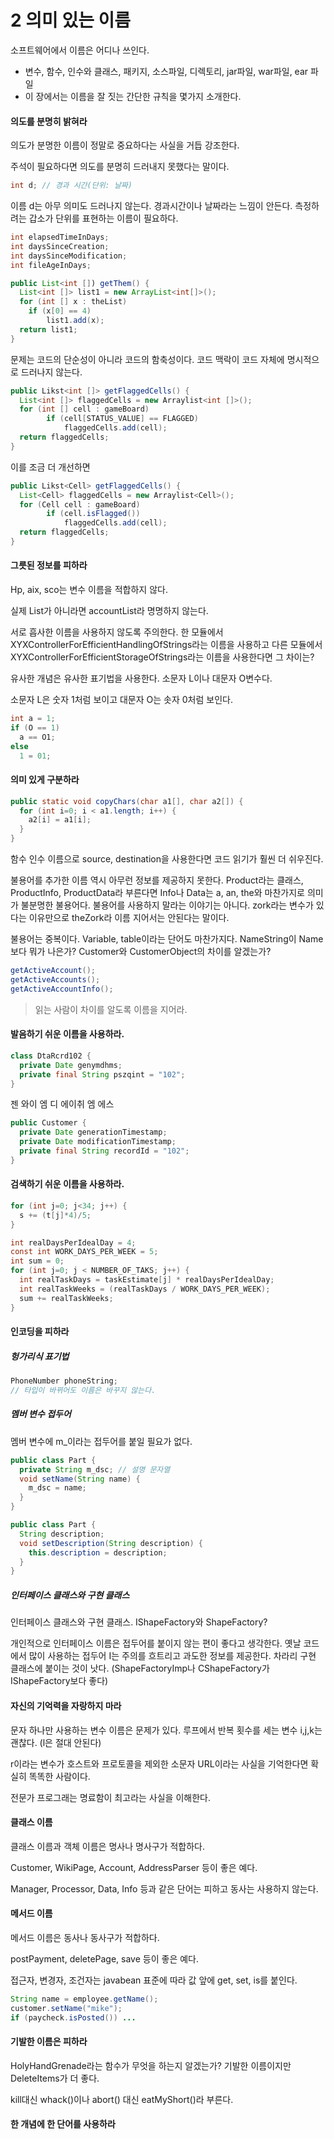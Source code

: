 # 2 의미 있는 이름

소프트웨어에서 이름은 어디나 쓰인다.

* 변수, 함수, 인수와 클래스, 패키지, 소스파일, 디렉토리, jar파일, war파일, ear 파일
* 이 장에서는 이름을 잘 짓는 간단한 규칙을 몇가지 소개한다.



#### 의도를 분명히 밝혀라

의도가 분명한 이름이 정말로 중요하다는 사실을 거듭 강조한다.

주석이 필요하다면 의도를 분명히 드러내지 못했다는 말이다.

```java
int d; // 경과 시간(단위: 날짜)
```

이름 d는 아무 의미도 드러나지 않는다. 경과시간이나 날짜라는 느낌이 안든다. 측정하려는 갑소가 단위를 표현하는 이름이 필요하다.

```java
int elapsedTimeInDays;
int daysSinceCreation;
int daysSinceModification;
int fileAgeInDays;
```



```java
public List<int []) getThem() {
  List<int []> list1 = new ArrayList<int[]>();
  for (int [] x : theList)
  	if (x[0] == 4)
      	list1.add(x);
  return list1;
}
```

문제는 코드의 단순성이 아니라 코드의 함축성이다. 코드 맥락이 코드 자체에 명시적으로 드러나지 않는다.

```java
public Likst<int []> getFlaggedCells() {
  List<int []> flaggedCells = new Arraylist<int []>();
  for (int [] cell : gameBoard)
    	if (cell[STATUS_VALUE] == FLAGGED)
        	flaggedCells.add(cell);
  return flaggedCells;
}
```

이를 조금 더 개선하면

```java
public Likst<Cell> getFlaggedCells() {
  List<Cell> flaggedCells = new Arraylist<Cell>();
  for (Cell cell : gameBoard)
    	if (cell.isFlagged())
        	flaggedCells.add(cell);
  return flaggedCells;
}
```



#### 그릇된 정보를 피하라

Hp, aix, sco는 변수 이름을 적합하지 않다.

실제 List가 아니라면 accountList라 명명하지 않는다.

서로 흡사한 이름을 사용하지 않도록 주의한다.
한 모듈에서 XYXControllerForEfficientHandlingOfStrings라는 이름을 사용하고 다른 모듈에서 XYXControllerForEfficientStorageOfStrings라는 이름을 사용한다면 그 차이는?

유사한 개념은 유사한 표기법을 사용한다.
소문자 L이나 대문자 O변수다.

소문자 L은 숫자 1처럼 보이고 대문자 O는 솟자 0처럼 보인다.

```java
int a = 1;
if (O == 1)
  a == O1;
else
  1 = 01;
```



#### 의미 있게 구분하라

```java
public static void copyChars(char a1[], char a2[]) {
  for (int i=0; i < a1.length; i++) {
  	a2[i] = a1[i];
  }
}
```

함수 인수 이름으로 source, destination을 사용한다면 코드 읽기가 훨씬 더 쉬우진다.

불용어를 추가한 이름 역시 아무런 정보를 제공하지 못한다. 
Product라는 클래스, ProductInfo, ProductData라 부른다면 Info나 Data는 a, an, the와 마찬가지로 의미가 불분명한 불용어다.
불용어를 사용하지 말라는 이야기는 아니다.
zork라는 변수가 있다는 이유만으로 theZork라 이름 지어서는 안된다는 말이다.

불용어는 중복이다. Variable, table이라는 단어도 마찬가지다.
NameString이 Name보다 뭐가 나은가?
Customer와 CustomerObject의 차이를 알겠는가?

```java
getActiveAccount();
getActiveAccounts();
getActiveAccountInfo();
```

> 읽는 사람이 차이를 알도록 이름을 지어라.



#### 발음하기 쉬운 이름을 사용하라.

```java
class DtaRcrd102 {
  private Date genymdhms;
  private final String pszqint = "102";
}
```

젠 와이 엠 디 에이취 엠 에스


```java
public Customer {
  private Date generationTimestamp;
  private Date modificationTimestamp;
  private final String recordId = "102";
}
```



#### 검색하기 쉬운 이름을 사용하라.

```java
for (int j=0; j<34; j++) {
  s += (t[j]*4)/5;
}
```

```java
int realDaysPerIdealDay = 4;
const int WORK_DAYS_PER_WEEK = 5;
int sum = 0;
for (int j=0; j < NUMBER_OF_TAKS; j++) {
  int realTaskDays = taskEstimate[j] * realDaysPerIdealDay;
  int realTaskWeeks = (realTaskDays / WORK_DAYS_PER_WEEK);
  sum += realTaskWeeks;
}
```



#### 인코딩을 피하라

##### 헝가리식 표기법

```java
PhoneNumber phoneString;
// 타입이 바뀌어도 이름은 바꾸지 않는다.
```



##### 멤버 변수 접두어

멤버 변수에 m_이라는 접두어를 붙일 필요가 없다.

```java
public class Part {
  private String m_dsc; // 설명 문자열
  void setName(String name) {
    m_dsc = name;
  }
}
```



```java
public class Part {
  String description;
  void setDescription(String description) {
    this.description = description;
  }
}
```



##### 인터페이스 클래스와 구현 클래스

인터페이스 클래스와 구현 클래스. IShapeFactory와 ShapeFactory?

개인적으로 인터페이스 이름은 접두어를 붙이지 않는 편이 좋다고 생각한다.
옛날 코드에서 많이 사용하는 접두어 I는 주의를 흐트리고 과도한 정보를 제공한다.
차라리 구현 클래스에 붙이는 것이 낫다. (ShapeFactoryImp나 CShapeFactory가 IShapeFactory보다 좋다)



#### 자신의 기억력을 자랑하지 마라

문자 하나만 사용하는 변수 이름은 문제가 있다.
루프에서 반복 횟수를 세는 변수 i,j,k는 괜찮다. (l은 절대 안된다)

r이라는 변수가 호스트와 프로토콜을 제외한 소문자 URL이라는 사실을 기억한다면 확실히 똑똑한 사람이다.

전문가 프로그래는 명료함이 최고라는 사실을 이해한다.



#### 클래스 이름

클래스 이름과 객체 이름은 명사나 명사구가 적합하다.

Customer, WikiPage, Account, AddressParser 등이 좋은 예다.

Manager, Processor, Data, Info 등과 같은 단어는 피하고 동사는 사용하지 않는다.



#### 메서드 이름

메서드 이름은 동사나 동사구가 적합하다.

postPayment, deletePage, save 등이 좋은 예다.

접근자, 변경자, 조건자는 javabean 표준에 따라 값 앞에 get, set, is를 붙인다.

```java
String name = employee.getName();
customer.setName("mike");
if (paycheck.isPosted()) ...
```



#### 기발한 이름은 피하라

HolyHandGrenade라는 함수가 무엇을 하는지 알겠는가? 기발한 이름이지만 DeleteItems가 더 좋다.

kill대신 whack()이나 abort() 대신 eatMyShort()라 부른다.



#### 한 개념에 한 단어를 사용하라





























